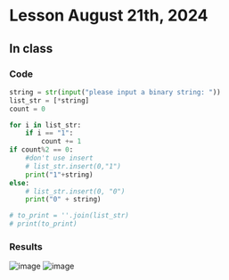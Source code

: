 # Lesson August 21th, 2024

## In class

### Code
``` .py
string = str(input("please input a binary string: "))
list_str = [*string]
count = 0

for i in list_str:
    if i == "1":
        count += 1
if count%2 == 0:
    #don't use insert
    # list_str.insert(0,"1")
    print("1"+string)
else:
    # list_str.insert(0, "0")
    print("0" + string)

# to_print = ''.join(list_str)
# print(to_print)
```
### Results
![image](https://github.com/user-attachments/assets/17290ec1-201d-4e15-b6c4-9481c5e5bded)
![image](https://github.com/user-attachments/assets/cb2b86e5-8a19-4f00-90fd-588efe8faf77)


